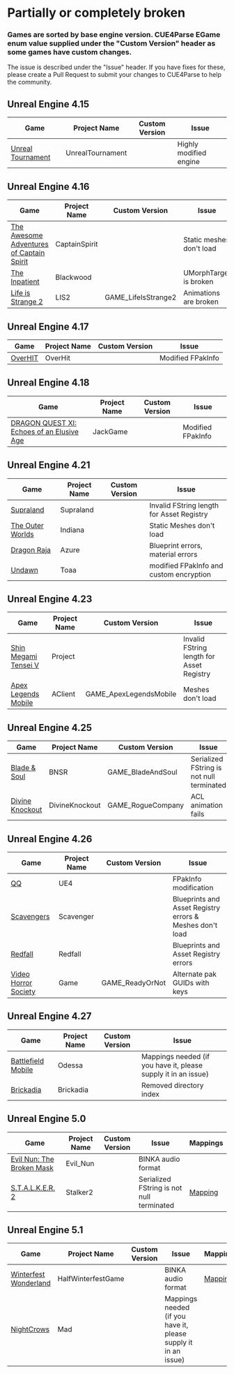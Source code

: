 # Partially or completely broken
### Games are sorted by base engine version. CUE4Parse EGame enum value supplied under the "Custom Version" header as some games have custom changes.
The issue is described under the "Issue" header. If you have fixes for these, please create a Pull Request to submit your changes to CUE4Parse to help the community.

## Unreal Engine 4.15
|Game|Project Name|Custom Version|Issue|
|--|--|--|--|
|[Unreal Tournament](https://store.epicgames.com/en-US/p/unreal-tournament)|UnrealTournament| |Highly modified engine|

## Unreal Engine 4.16
|Game|Project Name|Custom Version|Issue|
|--|--|--|--|
|[The Awesome Adventures of Captain Spirit](https://store.steampowered.com/app/845070/The_Awesome_Adventures_of_Captain_Spirit/)|CaptainSpirit| |Static meshes don't load|
|[The Inpatient](https://store.playstation.com/en-us/product/UP9000-CUSA08981_00-BLACKWOOD0000001)|Blackwood| |UMorphTarget is broken|
|[Life is Strange 2](https://store.steampowered.com/app/532210/Life_is_Strange_2/)|LIS2|GAME_LifeIsStrange2|Animations are broken|

## Unreal Engine 4.17
|Game|Project Name|Custom Version|Issue|
|--|--|--|--|
|[OverHIT](https://apps.qoo-app.com/en/app/6237)|OverHit| |Modified FPakInfo|

## Unreal Engine 4.18
|Game|Project Name|Custom Version|Issue|
|--|--|--|--|
|[DRAGON QUEST XI: Echoes of an Elusive Age](https://store.steampowered.com/app/742120/DRAGON_QUEST_XI_Echoes_of_an_Elusive_Age__Digital_Edition_of_Light/)|JackGame| |Modified FPakInfo|

## Unreal Engine 4.21
|Game|Project Name|Custom Version|Issue|
|--|--|--|--|
|[Supraland](https://store.steampowered.com/app/813630/Supraland/)|Supraland| |Invalid FString length for Asset Registry|
|[The Outer Worlds](https://store.steampowered.com/app/578650/The_Outer_Worlds/)|Indiana| |Static Meshes don't load|
|[Dragon Raja](https://dna.qq.com/web201812/main.shtml)|Azure| |Blueprint errors, material errors|
|[Undawn](https://lmjx.qq.com/)|Toaa| |modified FPakInfo and custom encryption|

## Unreal Engine 4.23
|Game|Project Name|Custom Version|Issue|
|--|--|--|--|
|[Shin Megami Tensei V](https://www.nintendo.com/store/products/shin-megami-tensei-v-switch/)|Project| |Invalid FString length for Asset Registry|
|[Apex Legends Mobile](https://play.google.com/store/apps/details?id=com.ea.gp.apexlegendsmobilefps)|AClient|GAME_ApexLegendsMobile|Meshes don't load|

## Unreal Engine 4.25
|Game|Project Name|Custom Version|Issue|
|--|--|--|--|
|[Blade & Soul](https://www.bladeandsoul.com/)|BNSR|GAME_BladeAndSoul|Serialized FString is not null terminated|
|[Divine Knockout](https://store.steampowered.com/app/1294660/Divine_Knockout_DKO/)|DivineKnockout|GAME_RogueCompany|ACL animation fails|

## Unreal Engine 4.26
|Game|Project Name|Custom Version|Issue|
|--|--|--|--|
|[QQ](https://play.google.com/store/apps/details?id=com.tencent.mobileqq)|UE4| |FPakInfo modification|
|[Scavengers](https://store.steampowered.com/app/1183940/Scavengers/)|Scavenger| |Blueprints and Asset Registry errors & Meshes don't load|
|[Redfall](https://store.steampowered.com/app/1294810/Redfall/)|Redfall| |Blueprints and Asset Registry errors|
|[Video Horror Society](https://store.epicgames.com/en-US/p/vhs)|Game|GAME_ReadyOrNot|Alternate pak GUIDs with keys|

## Unreal Engine 4.27
|Game|Project Name|Custom Version|Issue|
|--|--|--|--|
|[Battlefield Mobile](https://play.google.com/store/apps/details?id=com.ea.gp.odessa)|Odessa| |Mappings needed (if you have it, please supply it in an issue)|
|[Brickadia](https://brickadia.com/download)|Brickadia| |Removed directory index|

## Unreal Engine 5.0
|Game|Project Name|Custom Version|Issue|Mappings|
|--|--|--|--|--|
|[Evil Nun: The Broken Mask](https://store.steampowered.com/app/1460220/Evil_Nun_The_Broken_Mask/)|Evil_Nun| |BINKA audio format|
|[S.T.A.L.K.E.R. 2](https://store.steampowered.com/app/1643320/STALKER_2_Heart_of_Chornobyl/)|Stalker2| |Serialized FString is not null terminated|[Mapping](https://github.com/OutTheShade/Unreal-Mappings-Archive/raw/main/S.T.A.L.K.E.R.%202/Pre-Alpha/Mappings.usmap)|

## Unreal Engine 5.1
|Game|Project Name|Custom Version|Issue|Mappings|
|--|--|--|--|--|
|[Winterfest Wonderland]()|HalfWinterfestGame| |BINKA audio format|[Mapping](https://github.com/GMatrixGames/TempMappingsRepo/raw/master/WinterfestWonderland.usmap)
|[NightCrows](https://play.google.com/store/apps/details?id=com.wemade.nightcrows)|Mad| |Mappings needed (if you have it, please supply it in an issue)|
